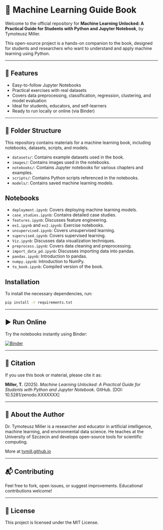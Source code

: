 
# 📘 Machine Learning Guide Book

Welcome to the official repository for **Machine Learning Unlocked: A Practical Guide for Students with Python and Jupyter Notebook**, by Tymoteusz Miller.

This open-source project is a hands-on companion to the book, designed for students and researchers who want to understand and apply machine learning using Python.

---

## 🚀 Features

- Easy-to-follow Jupyter Notebooks
- Practical exercises with real datasets
- Covers data preprocessing, classification, regression, clustering, and model evaluation
- Ideal for students, educators, and self-learners
- Ready to run locally or online (via Binder)

---

## 📂 Folder Structure

This repository contains materials for a machine learning book, including notebooks, datasets, scripts, and models.



- `datasets/`: Contains example datasets used in the book.
- `images/`: Contains images used in the notebooks.
- `notebooks/`: Contains Jupyter notebooks for various chapters and examples.
- `scripts/`: Contains Python scripts referenced in the notebooks.
- `models/`: Contains saved machine learning models.

## Notebooks

- `deployment.ipynb`: Covers deploying machine learning models.
- `case_studies.ipynb`: Contains detailed case studies.
- `features.ipynb`: Discusses feature engineering.
- `ex1.ipynb` and `ex2.ipynb`: Exercise notebooks.
- `unsupervised.ipynb`: Covers unsupervised learning.
- `supervised.ipynb`: Covers supervised learning.
- `Viz.ipynb`: Discusses data visualization techniques.
- `preprocess.ipynb`: Covers data cleaning and preprocessing.
- `import_data_pd.ipynb`: Discusses importing data into pandas.
- `pandas.ipynb`: Introduction to pandas.
- `numpy.ipynb`: Introduction to NumPy.
- `to_book.ipynb`: Compiled version of the book.

## Installation

To install the necessary dependencies, run:

```bash
pip install -r requirements.txt
```
---

## ▶️ Run Online

Try the notebooks instantly using Binder:

[![Binder](https://mybinder.org/badge_logo.svg)](https://mybinder.org/v2/gh/TyMill/guide_ml_book/HEAD)

---

## 📌 Citation

If you use this book or material, please cite it as:

**Miller, T.** (2025). *Machine Learning Unlocked: A Practical Guide for Students with Python and Jupyter Notebook*. GitHub. [DOI: 10.5281/zenodo.XXXXXXX]

---

## 🧠 About the Author

Dr. Tymoteusz Miller is a researcher and educator in artificial intelligence, machine learning, and environmental data science. He teaches at the University of Szczecin and develops open-source tools for scientific computing.

More at [tymill.github.io](https://tymill.github.io)

---

## 📬 Contributing

Feel free to fork, open issues, or suggest improvements. Educational contributions welcome!

---

## 📜 License

This project is licensed under the MIT License.


